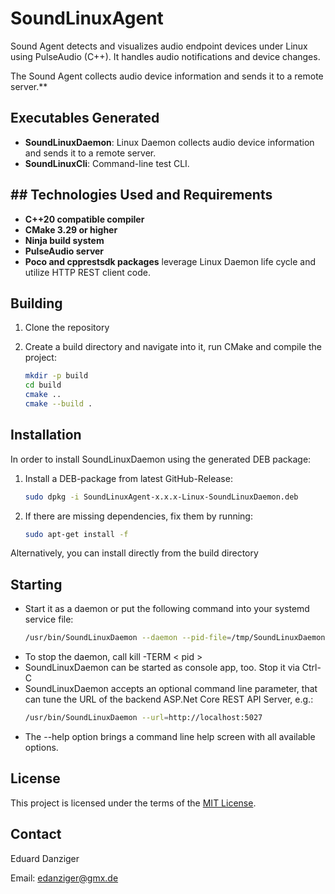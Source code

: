 # SoundLinuxAgent

Sound Agent detects and visualizes audio endpoint devices under Linux using PulseAudio (C++). It handles audio notifications and device changes.

The Sound Agent collects audio device information and sends it to a remote server.**

## Executables Generated
- **SoundLinuxDaemon**: Linux Daemon collects audio device information and sends it to a remote server.
- **SoundLinuxCli**: Command-line test CLI.

## ## Technologies Used and Requirements
- **C++20 compatible compiler**
- **CMake 3.29 or higher**
- **Ninja build system**
- **PulseAudio server**
- **Poco and cpprestsdk packages** leverage Linux Daemon life cycle and utilize HTTP REST client code.

## Building

1. Clone the repository
2. Create a build directory and navigate into it, run CMake and compile the project:

   ```bash
   mkdir -p build
   cd build
   cmake ..
   cmake --build .
   ```

## Installation

In order to install SoundLinuxDaemon using the generated DEB package:

1. Install a DEB-package from latest GitHub-Release:
   ```bash
   sudo dpkg -i SoundLinuxAgent-x.x.x-Linux-SoundLinuxDaemon.deb
   ```
2. If there are missing dependencies, fix them by running:

   ```bash
   sudo apt-get install -f
   ```
Alternatively, you can install directly from the build directory

## Starting

- Start it as a daemon or put the following command into your systemd service file:
   ```bash
   /usr/bin/SoundLinuxDaemon --daemon --pid-file=/tmp/SoundLinuxDaemon.pid
   ```
- To stop the daemon, call kill -TERM < pid >
- SoundLinuxDaemon can be started as console app, too. Stop it via Ctrl-C
- SoundLinuxDaemon accepts an optional command line parameter, that can tune the URL of the backend ASP.Net Core REST API Server, e.g.:
	```bash
	/usr/bin/SoundLinuxDaemon --url=http://localhost:5027
	```
- The --help option brings a command line help screen with all available options.

## License

This project is licensed under the terms of the [MIT License](LICENSE).

## Contact

Eduard Danziger

Email: [edanziger@gmx.de](mailto:edanziger@gmx.de)

